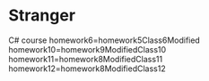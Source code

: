 # Stranger
C# course
homework6=homework5Class6Modified    
homework10=homework9ModifiedClass10    
homework11=homework8ModifiedClass11    
homework12=homework8ModifiedClass12    
